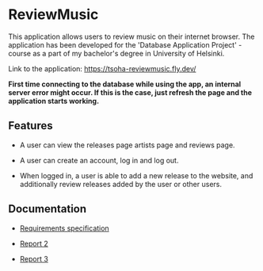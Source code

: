 # ReviewMusic

This application allows users to review music on their internet browser. The application has been developed for the 'Database Application Project' -course as a part of my bachelor's degree in University of Helsinki.

Link to the application: https://tsoha-reviewmusic.fly.dev/

__First time connecting to the database while using the app, an internal server error might occur. If this is the case, just refresh the page and the application starts working.__

## Features
- A user can view the releases page artists page and reviews page.

- A user can create an account, log in and log out.

- When logged in, a user is able to add a new release to the website, and additionally review releases added by the user or other users.

## Documentation
- [Requirements specification](https://github.com/niilolehtonen/ReviewMusic/blob/main/documents/requirements_specification.md)

- [Report 2](https://github.com/niilolehtonen/ReviewMusic/blob/main/documents/report2.md)

- [Report 3](https://github.com/niilolehtonen/ReviewMusic/blob/main/documents/report3.md)
